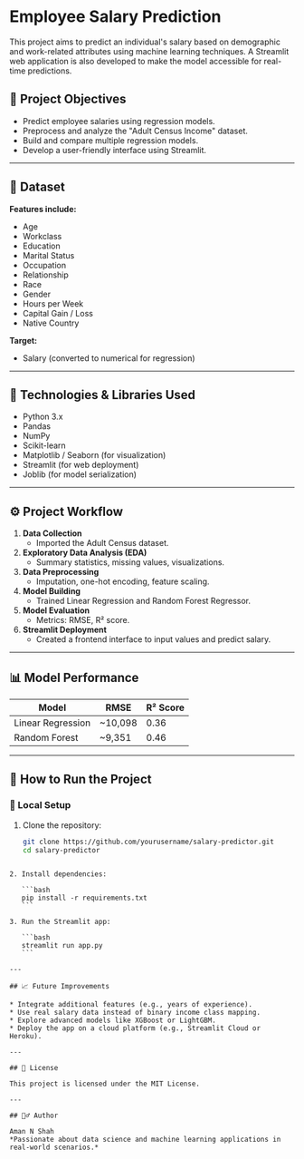 # Employee Salary Prediction

This project aims to predict an individual's salary based on demographic and work-related attributes using machine learning techniques. A Streamlit web application is also developed to make the model accessible for real-time predictions.

## 📌 Project Objectives

- Predict employee salaries using regression models.
- Preprocess and analyze the "Adult Census Income" dataset.
- Build and compare multiple regression models.
- Develop a user-friendly interface using Streamlit.

---

## 📂 Dataset

**Features include:**

- Age  
- Workclass  
- Education  
- Marital Status  
- Occupation  
- Relationship  
- Race  
- Gender  
- Hours per Week  
- Capital Gain / Loss  
- Native Country  

**Target:**  
- Salary (converted to numerical for regression)

---

## 🧪 Technologies & Libraries Used

- Python 3.x
- Pandas
- NumPy
- Scikit-learn
- Matplotlib / Seaborn (for visualization)
- Streamlit (for web deployment)
- Joblib (for model serialization)

---

## ⚙️ Project Workflow

1. **Data Collection**
   - Imported the Adult Census dataset.
2. **Exploratory Data Analysis (EDA)**
   - Summary statistics, missing values, visualizations.
3. **Data Preprocessing**
   - Imputation, one-hot encoding, feature scaling.
4. **Model Building**
   - Trained Linear Regression and Random Forest Regressor.
5. **Model Evaluation**
   - Metrics: RMSE, R² score.
6. **Streamlit Deployment**
   - Created a frontend interface to input values and predict salary.

---

## 📊 Model Performance

| Model              | RMSE    | R² Score |
|-------------------|---------|----------|
| Linear Regression | ~10,098 | 0.36     |
| Random Forest     | ~9,351  | 0.46     |

---

## 🚀 How to Run the Project

### 🔧 Local Setup

1. Clone the repository:
   ```bash
   git clone https://github.com/yourusername/salary-predictor.git
   cd salary-predictor
````

2. Install dependencies:

   ```bash
   pip install -r requirements.txt
   ```

3. Run the Streamlit app:

   ```bash
   streamlit run app.py
   ```

---

## 📈 Future Improvements

* Integrate additional features (e.g., years of experience).
* Use real salary data instead of binary income class mapping.
* Explore advanced models like XGBoost or LightGBM.
* Deploy the app on a cloud platform (e.g., Streamlit Cloud or Heroku).

---

## 📄 License

This project is licensed under the MIT License.

---

## 🙋‍♂️ Author

Aman N Shah
*Passionate about data science and machine learning applications in real-world scenarios.*


